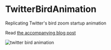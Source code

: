 TwitterBirdAnimation
====================

Replicating Twitter's bird zoom startup animation

Read [the accompanying blog post](http://iosdevtips.co/post/88481653818/twitter-ios-app-bird-zoom-animation)

![twitter bird animation](http://media.tumblr.com/10cc0ba92377a2cba9fb35c9943fd2ca/tumblr_inline_n6zpokNxpC1qh9cw7.gif)
